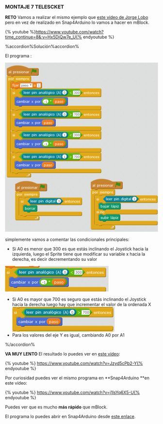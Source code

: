 ### MONTAJE 7 TELESCKET

**RETO**
Vamos a realizar el mismo ejemplo que [este vídeo de Jorge Lobo](https://www.google.com/url?q=https://www.youtube.com/watch?time_continue%3D8%26v%3DHx5DjQw7e_U&sa=D&ust=1513946282876000&usg=AFQjCNE8mVVKkIwRF0D-0kQn9ojW4gK_hQ) pero en vez de realizado en Snap4Arduino lo vamos a hacer en mBlock.

{% youtube %}https://www.youtube.com/watch?time_continue=8&;v=Hx5DjQw7e_U{% endyoutube %}

%accordion%Solución%accordion%

El programa :

![](/images/image83.png)

simplemente vamos a comentar las condicionales principales:

*   Si A0 es menor que 300 es que estás inclinando el Joystick hacia la izquierda, luego el Sprite tiene que modificar su variable x hacia la derecha, es decir decrementando su valor

![](/images/image86.png)

*   Si A0 es mayor que 700 es seguro que estás inclinando el Joystick hacia la derecha luego hay que incrementar el valor de la ordenada X![](/images/image66.png)
*   Para los valores del eje Y es igual, cambiando A0 por A1

%/accordion%

**VA MUY LENTO**
El resultado lo puedes ver en [este vídeo](https://www.google.com/url?q=https://www.youtube.com/watch?v%3DJzyd5cPb2-Y&sa=D&ust=1513946282878000&usg=AFQjCNELr1CkYreRS69YLd78fvl_qi0HUA):

{% youtube %} https://www.youtube.com/watch?v=Jzyd5cPb2-Y{% endyoutube %} 


Por curiosidad puedes ver el mismo programa en **Snap4Arduino **en este vídeo:

{% youtube %} https://www.youtube.com/watch?v=j1lsYq6X5-U{% endyoutube %} 

Puedes ver que es mucho **más rápido** que mBlock.

El programa lo puedes abrir en Snap4Arduino desde [este enlace](https://www.google.com/url?q=http://snap4arduino.org/run%23present:Username%3Djavierquintana%26ProjectName%3Dtelesketch-bueno&sa=D&ust=1513946282879000&usg=AFQjCNFYQVyMwX5ojtqgA0dutS5-GDGQdw).



